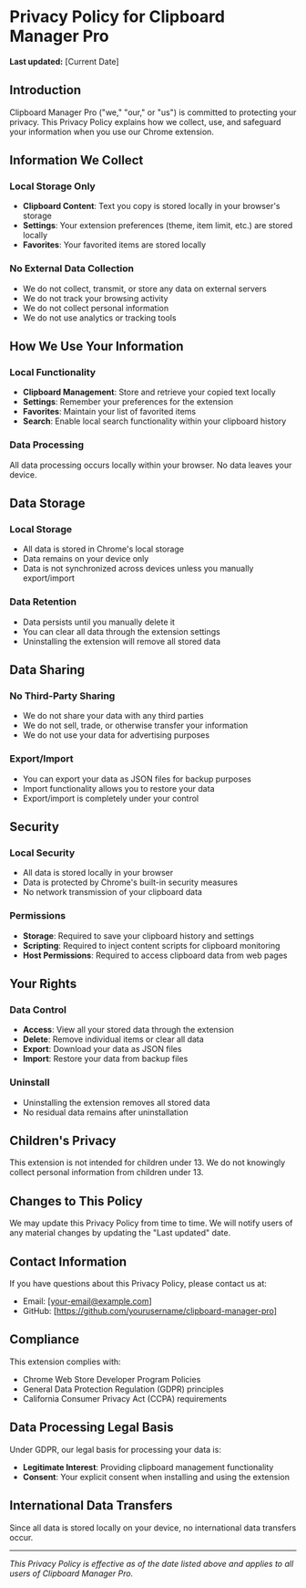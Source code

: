 # Privacy Policy for Clipboard Manager Pro

**Last updated:** [Current Date]

## Introduction

Clipboard Manager Pro ("we," "our," or "us") is committed to protecting your privacy. This Privacy Policy explains how we collect, use, and safeguard your information when you use our Chrome extension.

## Information We Collect

### Local Storage Only
- **Clipboard Content**: Text you copy is stored locally in your browser's storage
- **Settings**: Your extension preferences (theme, item limit, etc.) are stored locally
- **Favorites**: Your favorited items are stored locally

### No External Data Collection
- We do not collect, transmit, or store any data on external servers
- We do not track your browsing activity
- We do not collect personal information
- We do not use analytics or tracking tools

## How We Use Your Information

### Local Functionality
- **Clipboard Management**: Store and retrieve your copied text locally
- **Settings**: Remember your preferences for the extension
- **Favorites**: Maintain your list of favorited items
- **Search**: Enable local search functionality within your clipboard history

### Data Processing
All data processing occurs locally within your browser. No data leaves your device.

## Data Storage

### Local Storage
- All data is stored in Chrome's local storage
- Data remains on your device only
- Data is not synchronized across devices unless you manually export/import

### Data Retention
- Data persists until you manually delete it
- You can clear all data through the extension settings
- Uninstalling the extension will remove all stored data

## Data Sharing

### No Third-Party Sharing
- We do not share your data with any third parties
- We do not sell, trade, or otherwise transfer your information
- We do not use your data for advertising purposes

### Export/Import
- You can export your data as JSON files for backup purposes
- Import functionality allows you to restore your data
- Export/import is completely under your control

## Security

### Local Security
- All data is stored locally in your browser
- Data is protected by Chrome's built-in security measures
- No network transmission of your clipboard data

### Permissions
- **Storage**: Required to save your clipboard history and settings
- **Scripting**: Required to inject content scripts for clipboard monitoring
- **Host Permissions**: Required to access clipboard data from web pages

## Your Rights

### Data Control
- **Access**: View all your stored data through the extension
- **Delete**: Remove individual items or clear all data
- **Export**: Download your data as JSON files
- **Import**: Restore your data from backup files

### Uninstall
- Uninstalling the extension removes all stored data
- No residual data remains after uninstallation

## Children's Privacy

This extension is not intended for children under 13. We do not knowingly collect personal information from children under 13.

## Changes to This Policy

We may update this Privacy Policy from time to time. We will notify users of any material changes by updating the "Last updated" date.

## Contact Information

If you have questions about this Privacy Policy, please contact us at:
- Email: [your-email@example.com]
- GitHub: [https://github.com/yourusername/clipboard-manager-pro]

## Compliance

This extension complies with:
- Chrome Web Store Developer Program Policies
- General Data Protection Regulation (GDPR) principles
- California Consumer Privacy Act (CCPA) requirements

## Data Processing Legal Basis

Under GDPR, our legal basis for processing your data is:
- **Legitimate Interest**: Providing clipboard management functionality
- **Consent**: Your explicit consent when installing and using the extension

## International Data Transfers

Since all data is stored locally on your device, no international data transfers occur.

---

*This Privacy Policy is effective as of the date listed above and applies to all users of Clipboard Manager Pro.* 